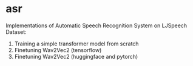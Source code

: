 # asr
Implementations of Automatic Speech Recognition System on LJSpeech Dataset:

1. Training a simple transformer model from scratch
2. Finetuning Wav2Vec2 (tensorflow)
3. Finetuning Wav2Vec2 (huggingface and pytorch)
